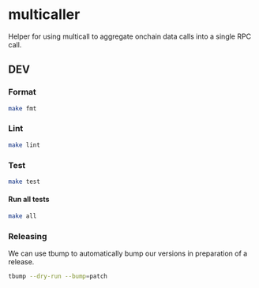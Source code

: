 # multicaller

Helper for using multicall to aggregate onchain data calls into a single RPC call.


## DEV

### Format

```bash
make fmt
```

### Lint

```bash
make lint
```

### Test

```bash
make test
```

#### Run all tests

```bash
make all
```

### Releasing

We can use tbump to automatically bump our versions in preparation of a release.

```bash 
tbump --dry-run --bump=patch
```